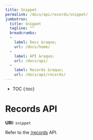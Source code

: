 ```yaml
---
title: Snippet
permalink: /docs/api/records/snippet/
jumbotron:
  title: Snippet
  tagline: ""
  breadcrumbs:
  -
    label: Docs &raquo;
    url: /docs/home/
  -
    label: API &raquo;
    url: /docs/api/
  -
    label: Records &raquo;
    url: /docs/api/records/
---
```


* TOC
{:toc}

# Records API

**URI:** `snippet`

Refer to the [/records](/docs/api/endpoints/records/) API.

